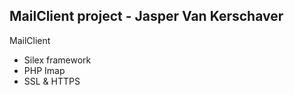 MailClient project - Jasper Van Kerschaver
------------------------------------------

MailClient
- Silex framework
- PHP Imap
- SSL & HTTPS